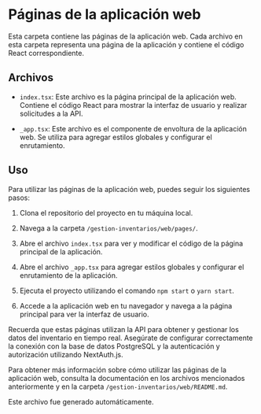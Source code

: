 # Páginas de la aplicación web

Esta carpeta contiene las páginas de la aplicación web. Cada archivo en esta carpeta representa una página de la aplicación y contiene el código React correspondiente.

## Archivos

- `index.tsx`: Este archivo es la página principal de la aplicación web. Contiene el código React para mostrar la interfaz de usuario y realizar solicitudes a la API.

- `_app.tsx`: Este archivo es el componente de envoltura de la aplicación web. Se utiliza para agregar estilos globales y configurar el enrutamiento.

## Uso

Para utilizar las páginas de la aplicación web, puedes seguir los siguientes pasos:

1. Clona el repositorio del proyecto en tu máquina local.

2. Navega a la carpeta `/gestion-inventarios/web/pages/`.

3. Abre el archivo `index.tsx` para ver y modificar el código de la página principal de la aplicación.

4. Abre el archivo `_app.tsx` para agregar estilos globales y configurar el enrutamiento de la aplicación.

5. Ejecuta el proyecto utilizando el comando `npm start` o `yarn start`.

6. Accede a la aplicación web en tu navegador y navega a la página principal para ver la interfaz de usuario.

Recuerda que estas páginas utilizan la API para obtener y gestionar los datos del inventario en tiempo real. Asegúrate de configurar correctamente la conexión con la base de datos PostgreSQL y la autenticación y autorización utilizando NextAuth.js.

Para obtener más información sobre cómo utilizar las páginas de la aplicación web, consulta la documentación en los archivos mencionados anteriormente y en la carpeta `/gestion-inventarios/web/README.md`.

Este archivo fue generado automáticamente.